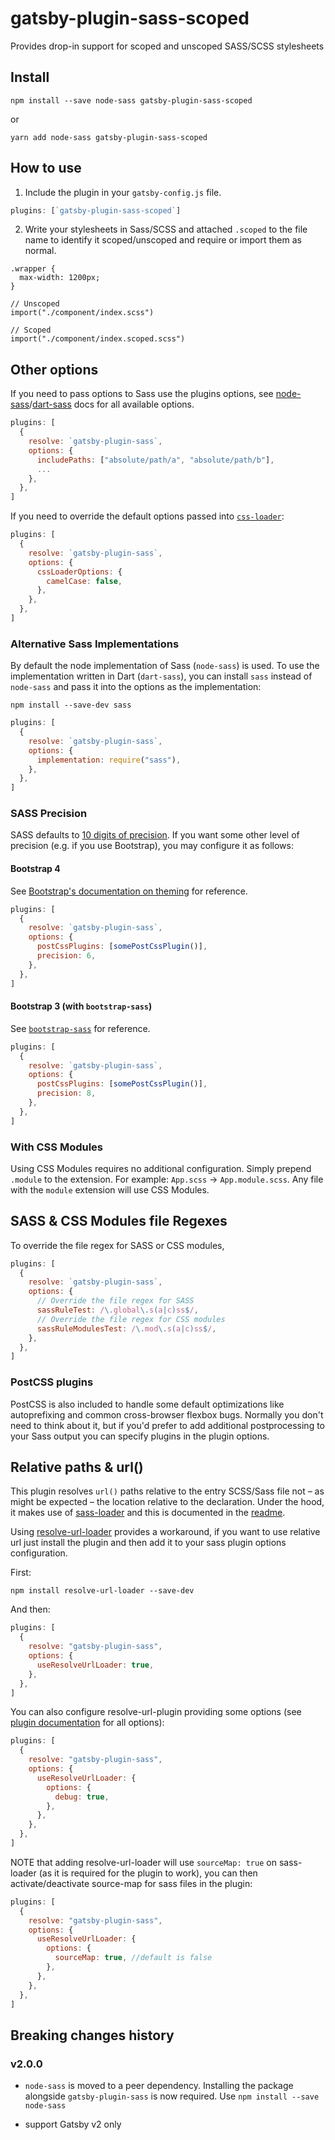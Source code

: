 # gatsby-plugin-sass-scoped

Provides drop-in support for scoped and unscoped SASS/SCSS stylesheets

## Install

`npm install --save node-sass gatsby-plugin-sass-scoped`

or

`yarn add node-sass gatsby-plugin-sass-scoped`

## How to use

1. Include the plugin in your `gatsby-config.js` file.

```javascript:title=gatsby-config.js
plugins: [`gatsby-plugin-sass-scoped`]
```

2. Write your stylesheets in Sass/SCSS and attached `.scoped` to the file name to identify it scoped/unscoped and require or import them as normal.

```scss:
.wrapper {
  max-width: 1200px;
}
```


```javascript:
// Unscoped
import("./component/index.scss")
```

```javascript:
// Scoped
import("./component/index.scoped.scss")
```

## Other options

If you need to pass options to Sass use the plugins options, see [node-sass](https://github.com/sass/node-sass)/[dart-sass](https://github.com/sass/dart-sass) docs
for all available options.

```javascript:title=gatsby-config.js
plugins: [
  {
    resolve: `gatsby-plugin-sass`,
    options: {
      includePaths: ["absolute/path/a", "absolute/path/b"],
      ...
    },
  },
]
```

If you need to override the default options passed into [`css-loader`](https://github.com/webpack-contrib/css-loader):

```javascript:title=gatsby-config.js
plugins: [
  {
    resolve: `gatsby-plugin-sass`,
    options: {
      cssLoaderOptions: {
        camelCase: false,
      },
    },
  },
]
```

### Alternative Sass Implementations

By default the node implementation of Sass (`node-sass`) is used. To use the implementation written in Dart (`dart-sass`), you can install `sass` instead of `node-sass` and pass it into the options as the implementation:

```shell
npm install --save-dev sass
```

```javascript:title=gatsby-config.js
plugins: [
  {
    resolve: `gatsby-plugin-sass`,
    options: {
      implementation: require("sass"),
    },
  },
]
```

### SASS Precision

SASS defaults to [10 digits of precision](https://github.com/sass/sass/pull/2297). If you want some other level of precision (e.g. if you use Bootstrap), you may configure it as follows:

#### Bootstrap 4

See [Bootstrap's documentation on theming](https://github.com/twbs/bootstrap/blob/master/site/content/docs/4.3/getting-started/theming.md#sass) for reference.

```javascript:title=gatsby-config.js
plugins: [
  {
    resolve: `gatsby-plugin-sass`,
    options: {
      postCssPlugins: [somePostCssPlugin()],
      precision: 6,
    },
  },
]
```

#### Bootstrap 3 (with `bootstrap-sass`)

See [`bootstrap-sass`](https://github.com/twbs/bootstrap-sass/blob/master/README.md#sass-number-precision) for reference.

```javascript:title=gatsby-config.js
plugins: [
  {
    resolve: `gatsby-plugin-sass`,
    options: {
      postCssPlugins: [somePostCssPlugin()],
      precision: 8,
    },
  },
]
```

### With CSS Modules

Using CSS Modules requires no additional configuration. Simply prepend `.module` to the extension. For example: `App.scss` -> `App.module.scss`.
Any file with the `module` extension will use CSS Modules.

## SASS & CSS Modules file Regexes

To override the file regex for SASS or CSS modules,

```javascript:title=gatsby-config.js
plugins: [
  {
    resolve: `gatsby-plugin-sass`,
    options: {
      // Override the file regex for SASS
      sassRuleTest: /\.global\.s(a|c)ss$/,
      // Override the file regex for CSS modules
      sassRuleModulesTest: /\.mod\.s(a|c)ss$/,
    },
  },
]
```

### PostCSS plugins

PostCSS is also included to handle some default optimizations like autoprefixing
and common cross-browser flexbox bugs. Normally you don't need to think about it, but if
you'd prefer to add additional postprocessing to your Sass output you can specify plugins
in the plugin options.

## Relative paths & url()

This plugin resolves `url()` paths relative to the entry SCSS/Sass file not – as might be expected – the location relative to the declaration. Under the hood, it makes use of [sass-loader](https://github.com/webpack-contrib/sass-loader/blob/master/README.md#problems-with-url) and this is documented in the [readme](https://github.com/webpack-contrib/sass-loader/blob/master/README.md#problems-with-url).

Using [resolve-url-loader](https://github.com/bholloway/resolve-url-loader) provides a workaround, if you want to use relative url just install the plugin and then add it to your sass plugin options configuration.

First:

```shell
npm install resolve-url-loader --save-dev
```

And then:

```javascript:title=gatsby-config.js
plugins: [
  {
    resolve: "gatsby-plugin-sass",
    options: {
      useResolveUrlLoader: true,
    },
  },
]
```

You can also configure resolve-url-plugin providing some options (see [plugin documentation](https://github.com/bholloway/resolve-url-loader) for all options):

```javascript:title=gatsby-config.js
plugins: [
  {
    resolve: "gatsby-plugin-sass",
    options: {
      useResolveUrlLoader: {
        options: {
          debug: true,
        },
      },
    },
  },
]
```

NOTE that adding resolve-url-loader will use `sourceMap: true` on sass-loader (as it is required for the plugin to work), you can then activate/deactivate source-map for sass files in the plugin:

```javascript:title=gatsby-config.js
plugins: [
  {
    resolve: "gatsby-plugin-sass",
    options: {
      useResolveUrlLoader: {
        options: {
          sourceMap: true, //default is false
        },
      },
    },
  },
]
```

## Breaking changes history

<!-- Please keep the breaking changes list ordered with the newest change at the top -->

### v2.0.0

- `node-sass` is moved to a peer dependency. Installing the package
  alongside `gatsby-plugin-sass` is now required. Use `npm install --save node-sass`

- support Gatsby v2 only
